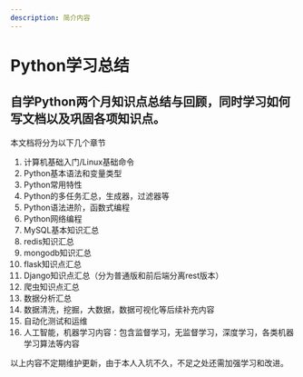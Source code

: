 ```yaml
---
description: 简介内容
---
```


# Python学习总结

## 自学Python两个月知识点总结与回顾，同时学习如何写文档以及巩固各项知识点。

本文档将分为以下几个章节

1. 计算机基础入门/Linux基础命令
2. Python基本语法和变量类型
3. Python常用特性
4. Python的多任务汇总，生成器，过滤器等
5. Python语法进阶，函数式编程
6. Python网络编程
7. MySQL基本知识汇总
8. redis知识汇总
9. mongodb知识汇总
10. flask知识点汇总
11. Django知识点汇总（分为普通版和前后端分离rest版本）
12. 爬虫知识点汇总
13. 数据分析汇总
14. 数据清洗，挖掘，大数据，数据可视化等后续补充内容
15. 自动化测试和运维
16. 人工智能，机器学习内容：包含监督学习，无监督学习，深度学习，各类机器学习算法等内容

以上内容不定期维护更新，由于本人入坑不久，不足之处还需加强学习和改进。

